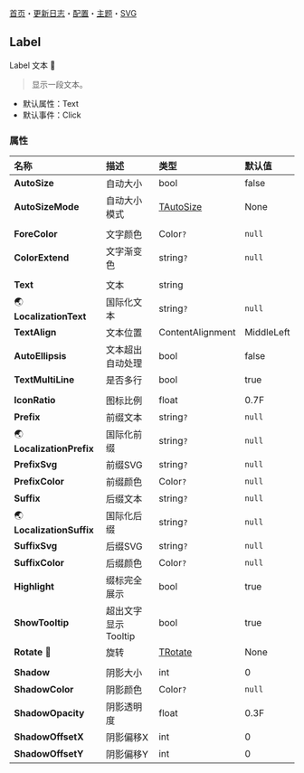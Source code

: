 ﻿[首页](../Home.md)・[更新日志](../UpdateLog.md)・[配置](../Config.md)・[主题](../Theme.md)・[SVG](../SVG.md)

## Label

Label 文本 👚

> 显示一段文本。

- 默认属性：Text
- 默认事件：Click

### 属性

名称 | 描述 | 类型 | 默认值 |
:--|:--|:--|:--|
**AutoSize** | 自动大小 | bool | false |
**AutoSizeMode** | 自动大小模式 | [TAutoSize](Enum.md#tautosize) | None |
||||
**ForeColor** | 文字颜色 | Color`?` | `null` |
**ColorExtend** | 文字渐变色 | string`?` | `null` |
||||
**Text** | 文本 | string ||
🌏 **LocalizationText** | 国际化文本 | string`?` | `null` |
**TextAlign** | 文本位置 | ContentAlignment | MiddleLeft |
**AutoEllipsis** | 文本超出自动处理 | bool | false |
**TextMultiLine** | 是否多行 | bool | true |
||||
**IconRatio** | 图标比例 | float | 0.7F |
**Prefix** | 前缀文本 | string`?` | `null` |
🌏 **LocalizationPrefix** | 国际化前缀 | string`?` | `null` |
**PrefixSvg** | 前缀SVG | string`?` | `null` |
**PrefixColor** | 前缀颜色 | Color`?` | `null` |
**Suffix** | 后缀文本 | string`?` | `null` |
🌏 **LocalizationSuffix** | 国际化后缀 | string`?` | `null` |
**SuffixSvg** | 后缀SVG | string`?` | `null` |
**SuffixColor** | 后缀颜色 | Color`?` | `null` |
**Highlight** | 缀标完全展示 | bool | true |
**ShowTooltip** | 超出文字显示 Tooltip | bool | true |
**Rotate** 🔴 | 旋转 | [TRotate](Enum.md#trotate) | None |
||||
**Shadow** | 阴影大小 | int | 0 |
**ShadowColor** | 阴影颜色 | Color`?` | `null` |
**ShadowOpacity** | 阴影透明度 | float | 0.3F |
**ShadowOffsetX** | 阴影偏移X | int | 0 |
**ShadowOffsetY** | 阴影偏移Y | int | 0 |